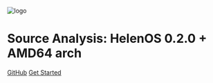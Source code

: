 <!-- _coverpage.md -->

![logo](/pic/logo.png)

# Source Analysis: HelenOS 0.2.0 + AMD64 arch


[GitHub](https://github.com/liuhahapku/study-helenOS/)
[Get Started](/README.md)
